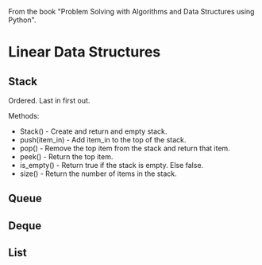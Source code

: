 From the book "Problem Solving with Algorithms and Data Structures using Python". 

# Linear Data Structures

## Stack
Ordered. Last in first out.

Methods:
- Stack() - Create and return and empty stack.
- push(item_in) - Add item_in to the top of the stack. 
- pop() - Remove the top item from the stack and return that item.
- peek() - Return the top item.
- is_empty() - Return true if the stack is empty. Else false.
- size() - Return the number of items in the stack. 

## Queue

## Deque

## List